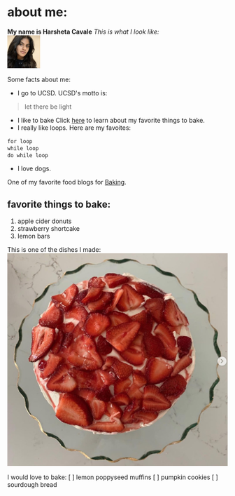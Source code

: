 # about me:
**My name is Harsheta Cavale**
*This is what I look like:*  
<img src="IMG_1580.jpg" alt="h" width="75">


Some facts about me: 
- I go to UCSD.
UCSD's motto is: 
> let there be light
- I like to bake
Click [here](#favorite-recipes) to learn about my favorite things to bake. 
- I really like loops. Here are my favoites: 

```
for loop
while loop
do while loop

```
- I love dogs.

One of my favorite food blogs for [Baking](https://sallysbakingaddiction.com/).

## favorite things to bake:
1. apple cider donuts 
2. strawberry shortcake
3. lemon bars

This is one of the dishes I made:
![Strawberry Shortcake](./strawberry%20shortcake.jpg)

I would love to bake:
[ ] lemon poppyseed muffins 
[ ] pumpkin cookies
[ ] sourdough bread
